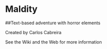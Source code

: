 # Maldity
##Text-based adventure with horror elements

Created by Carlos Cabreira

See the Wiki and the Web for more information
